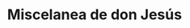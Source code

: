 ---
title: "Miscelanea de don Jesús"
url: /santa-catarina-pinula/miscelanea-de-don-jesus/
shop: tienda de variedades
---